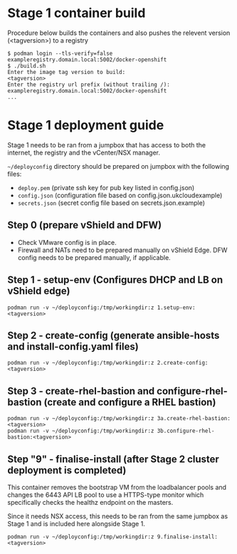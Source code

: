 # Stage 1 container build

Procedure below builds the containers and also pushes the relevent version (\<tagversion\>) to a registry
  
```
$ podman login --tls-verify=false exampleregistry.domain.local:5002/docker-openshift
$ ./build.sh
Enter the image tag version to build:
<tagversion>
Enter the registry url prefix (without trailing /):
exampleregistry.domain.local:5002/docker-openshift
...
```

# Stage 1 deployment guide

Stage 1 needs to be ran from a jumpbox that has access to both the internet, the registry and the vCenter/NSX manager.
 
`~/deployconfig` directory should be prepared on jumpbox with the following files:
- `deploy.pem` (private ssh key for pub key listed in config.json)
- `config.json` (configuration file based on config.json.ukcloudexample)
- `secrets.json` (secret config file based on secrets.json.example)

## Step 0 (prepare vShield and DFW)

- Check VMware config is in place.
- Firewall and NATs need to be prepared manually on vShield Edge. DFW config needs to be prepared manually, if applicable.

## Step 1 - setup-env (Configures DHCP and LB on vShield edge)
```
podman run -v ~/deployconfig:/tmp/workingdir:z 1.setup-env:<tagversion>
```

## Step 2 - create-config (generate ansible-hosts and install-config.yaml files)
```
podman run -v ~/deployconfig:/tmp/workingdir:z 2.create-config:<tagversion>
```

## Step 3 - create-rhel-bastion and configure-rhel-bastion (create and configure a RHEL bastion)
```
podman run -v ~/deployconfig:/tmp/workingdir:z 3a.create-rhel-bastion:<tagversion>
podman run -v ~/deployconfig:/tmp/workingdir:z 3b.configure-rhel-bastion:<tagversion>
```


## Step "9" - finalise-install (after Stage 2 cluster deployment is completed)

This container removes the bootstrap VM from the loadbalancer pools and changes the 6443 API LB pool to use a HTTPS-type monitor which specifically checks the healthz endpoint on the masters.

Since it needs NSX access, this needs to be ran from the same jumpbox as Stage 1 and is included here alongside Stage 1.

```
podman run -v ~/deployconfig:/tmp/workingdir:z 9.finalise-install:<tagversion>
```
